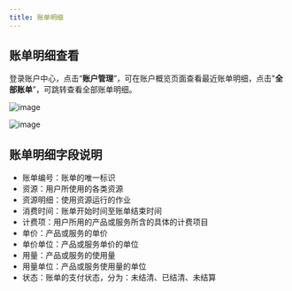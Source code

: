 ```yaml
---
title: 账单明细
---
```


## 账单明细查看

登录账户中心，点击“**账户管理**”，可在账户概览页面查看最近账单明细，点击"**全部账单**”，可跳转查看全部账单明细。

![image](https://starwhale-examples.oss-cn-beijing.aliyuncs.com/docs/account-and-billing/bills/bills.jpg)

![image](https://starwhale-examples.oss-cn-beijing.aliyuncs.com/docs/account-and-billing/bills/all-bills.jpg)

## 账单明细字段说明

- 账单编号：账单的唯一标识
- 资源：用户所使用的各类资源
- 资源明细：使用资源运行的作业
- 消费时间：账单开始时间至账单结束时间
- 计费项：用户所用的产品或服务所含的具体的计费项目
- 单价：产品或服务的单价
- 单价单位：产品或服务单价的单位
- 用量：产品或服务的使用量
- 用量单位：产品或服务使用量的单位
- 状态：账单的支付状态，分为：未结清、已结清、未结算
